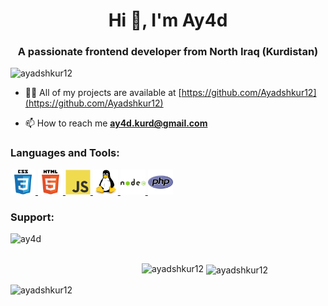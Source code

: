 <h1 align="center">Hi 👋, I'm Ay4d</h1>
<h3 align="center">A passionate frontend developer from North Iraq (Kurdistan)</h3>

<p align="left"> <img src="https://komarev.com/ghpvc/?username=ayadshkur12&label=Profile%20views&color=0e75b6&style=flat" alt="ayadshkur12" /> </p>

- 👨‍💻 All of my projects are available at [https://github.com/Ayadshkur12](https://github.com/Ayadshkur12)

- 📫 How to reach me **ay4d.kurd@gmail.com**

<p align="left">
</p>

<h3 align="left">Languages and Tools:</h3>
<p align="left"> <a href="https://www.w3schools.com/css/" target="_blank" rel="noreferrer"> <img src="https://raw.githubusercontent.com/devicons/devicon/master/icons/css3/css3-original-wordmark.svg" alt="css3" width="40" height="40"/> </a> <a href="https://www.w3.org/html/" target="_blank" rel="noreferrer"> <img src="https://raw.githubusercontent.com/devicons/devicon/master/icons/html5/html5-original-wordmark.svg" alt="html5" width="40" height="40"/> </a> <a href="https://developer.mozilla.org/en-US/docs/Web/JavaScript" target="_blank" rel="noreferrer"> <img src="https://raw.githubusercontent.com/devicons/devicon/master/icons/javascript/javascript-original.svg" alt="javascript" width="40" height="40"/> </a> <a href="https://www.linux.org/" target="_blank" rel="noreferrer"> <img src="https://raw.githubusercontent.com/devicons/devicon/master/icons/linux/linux-original.svg" alt="linux" width="40" height="40"/> </a> <a href="https://nodejs.org" target="_blank" rel="noreferrer"> <img src="https://raw.githubusercontent.com/devicons/devicon/master/icons/nodejs/nodejs-original-wordmark.svg" alt="nodejs" width="40" height="40"/> </a> <a href="https://www.php.net" target="_blank" rel="noreferrer"> <img src="https://raw.githubusercontent.com/devicons/devicon/master/icons/php/php-original.svg" alt="php" width="40" height="40"/> </a> </p>

<h3 align="left">Support:</h3>
<p><a href="https://www.buymeacoffee.com/ay4d"> <img align="left" src="https://cdn.buymeacoffee.com/buttons/v2/default-yellow.png" height="50" width="210" alt="ay4d" /></a></p><br><br>

<p><img align="left" src="https://github-readme-stats.vercel.app/api/top-langs?username=ayadshkur12&show_icons=true&locale=en&layout=compact" alt="ayadshkur12" /></p>

<p>&nbsp;<img align="center" src="https://github-readme-stats.vercel.app/api?username=ayadshkur12&show_icons=true&locale=en" alt="ayadshkur12" /></p>

<p><img align="center" src="https://github-readme-streak-stats.herokuapp.com/?user=ayadshkur12&" alt="ayadshkur12" /></p>

